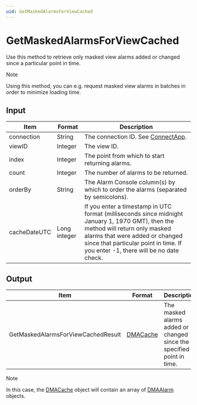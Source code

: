 ```yaml
---
uid: GetMaskedAlarmsForViewCached
---
```


# GetMaskedAlarmsForViewCached

Use this method to retrieve only masked view alarms added or changed since a particular point in time.

> [!NOTE]
> Using this method, you can e.g. request masked view alarms in batches in order to minimize loading time.

## Input

| Item | Format | Description |
|--|--|--|
| connection | String | The connection ID. See [ConnectApp](xref:ConnectApp). |
| viewID | Integer | The view ID. |
| index | Integer | The point from which to start returning alarms. |
| count | Integer | The number of alarms to be returned. |
| orderBy | String | The Alarm Console column(s) by which to order the alarms (separated by semicolons). |
| cacheDateUTC | Long integer | If you enter a timestamp in UTC format (milliseconds since midnight January 1, 1970 GMT), then the method will return only masked alarms that were added or changed since that particular point in time. If you enter -1, there will be no date check. |

## Output

| Item | Format | Description |
|--|--|--|
| GetMaskedAlarmsForViewCachedResult | [DMACache](xref:DMACache) | The masked alarms added or changed since the specified point in time. |

> [!NOTE]
> In this case, the [DMACache](xref:DMACache) object will contain an array of [DMAAlarm](xref:DMAAlarm) objects.
